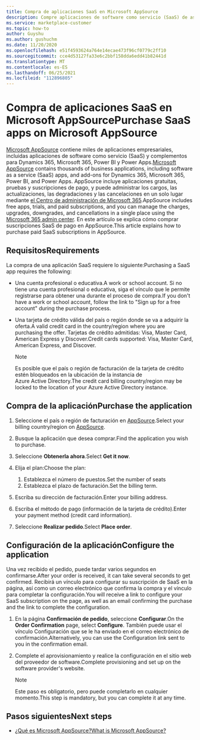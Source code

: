 ```yaml
---
title: Compra de aplicaciones SaaS en Microsoft AppSource
description: Compre aplicaciones de software como servicio (SaaS) de asociados de Microsoft en Microsoft AppSource.
ms.service: marketplace-customer
ms.topic: how-to
author: Guyshu
ms.author: gushuchm
ms.date: 11/20/2020
ms.openlocfilehash: e51f4593624a764e14ecae473f96cf0779c2ff10
ms.sourcegitcommit: cce4d53127fa33e6c2bbf158dda6edd41b82441d
ms.translationtype: MT
ms.contentlocale: es-ES
ms.lasthandoff: 06/25/2021
ms.locfileid: "112896805"
---
```

# <a name="purchase-saas-apps-on-microsoft-appsource"></a><span data-ttu-id="def7e-103">Compra de aplicaciones SaaS en Microsoft AppSource</span><span class="sxs-lookup"><span data-stu-id="def7e-103">Purchase SaaS apps on Microsoft AppSource</span></span>

<span data-ttu-id="def7e-104">[Microsoft AppSource](https://appsource.microsoft.com/) contiene miles de aplicaciones empresariales, incluidas aplicaciones de software como servicio (SaaS) y complementos para Dynamics 365, Microsoft 365, Power BI y Power Apps.</span><span class="sxs-lookup"><span data-stu-id="def7e-104">[Microsoft AppSource](https://appsource.microsoft.com/) contains thousands of business applications, including software as a service (SaaS) apps, and add-ons for Dynamics 365, Microsoft 365, Power BI, and Power Apps.</span></span> <span data-ttu-id="def7e-105">AppSource incluye aplicaciones gratuitas, pruebas y suscripciones de pago, y puede administrar los cargos, las actualizaciones, las degradaciones y las cancelaciones en un solo lugar mediante [el Centro de administración de Microsoft 365](/microsoft-365/admin/admin-overview/about-the-admin-center).</span><span class="sxs-lookup"><span data-stu-id="def7e-105">AppSource includes free apps, trials, and paid subscriptions, and you can manage the charges, upgrades, downgrades, and cancellations in a single place using the [Microsoft 365 admin center](/microsoft-365/admin/admin-overview/about-the-admin-center).</span></span> <span data-ttu-id="def7e-106">En este artículo se explica cómo comprar suscripciones SaaS de pago en AppSource.</span><span class="sxs-lookup"><span data-stu-id="def7e-106">This article explains how to purchase paid SaaS subscriptions in AppSource.</span></span>

## <a name="requirements"></a><span data-ttu-id="def7e-107">Requisitos</span><span class="sxs-lookup"><span data-stu-id="def7e-107">Requirements</span></span>

<span data-ttu-id="def7e-108">La compra de una aplicación SaaS requiere lo siguiente:</span><span class="sxs-lookup"><span data-stu-id="def7e-108">Purchasing a SaaS app requires the following:</span></span>

- <span data-ttu-id="def7e-109">Una cuenta profesional o educativa.</span><span class="sxs-lookup"><span data-stu-id="def7e-109">A work or school account.</span></span> <span data-ttu-id="def7e-110">Si no tiene una cuenta profesional o educativa, siga el vínculo que le permite registrarse para obtener una durante el proceso de compra.</span><span class="sxs-lookup"><span data-stu-id="def7e-110">If you don't have a work or school account, follow the link to "Sign up for a free account" during the purchase process.</span></span>

- <span data-ttu-id="def7e-111">Una tarjeta de crédito válida del país o región donde se va a adquirir la oferta.</span><span class="sxs-lookup"><span data-stu-id="def7e-111">A valid credit card in the country/region where you are purchasing the offer.</span></span> <span data-ttu-id="def7e-112">Tarjetas de crédito admitidas: Visa, Master Card, American Express y Discover.</span><span class="sxs-lookup"><span data-stu-id="def7e-112">Credit cards supported: Visa, Master Card, American Express, and Discover.</span></span>

    > [!Note]
    > <span data-ttu-id="def7e-113">Es posible que el país o región de facturación de la tarjeta de crédito estén bloqueados en la ubicación de la instancia de Azure Active Directory.</span><span class="sxs-lookup"><span data-stu-id="def7e-113">The credit card billing country/region may be locked to the location of your Azure Active Directory instance.</span></span>

## <a name="purchase-the-application"></a><span data-ttu-id="def7e-114">Compra de la aplicación</span><span class="sxs-lookup"><span data-stu-id="def7e-114">Purchase the application</span></span>

1. <span data-ttu-id="def7e-115">Seleccione el país o región de facturación en [AppSource](https://appsource.microsoft.com/).</span><span class="sxs-lookup"><span data-stu-id="def7e-115">Select your billing country/region on [AppSource](https://appsource.microsoft.com/).</span></span>
1. <span data-ttu-id="def7e-116">Busque la aplicación que desea comprar.</span><span class="sxs-lookup"><span data-stu-id="def7e-116">Find the application you wish to purchase.</span></span>
1. <span data-ttu-id="def7e-117">Seleccione **Obtenerla ahora**.</span><span class="sxs-lookup"><span data-stu-id="def7e-117">Select **Get it now**.</span></span>
1. <span data-ttu-id="def7e-118">Elija el plan:</span><span class="sxs-lookup"><span data-stu-id="def7e-118">Choose the plan:</span></span>

    1. <span data-ttu-id="def7e-119">Establezca el número de puestos.</span><span class="sxs-lookup"><span data-stu-id="def7e-119">Set the number of seats</span></span>
    1. <span data-ttu-id="def7e-120">Establezca el plazo de facturación.</span><span class="sxs-lookup"><span data-stu-id="def7e-120">Set the billing term.</span></span>

1. <span data-ttu-id="def7e-121">Escriba su dirección de facturación.</span><span class="sxs-lookup"><span data-stu-id="def7e-121">Enter your billing address.</span></span>
1. <span data-ttu-id="def7e-122">Escriba el método de pago (información de la tarjeta de crédito).</span><span class="sxs-lookup"><span data-stu-id="def7e-122">Enter your payment method (credit card information).</span></span>
1. <span data-ttu-id="def7e-123">Seleccione **Realizar pedido**.</span><span class="sxs-lookup"><span data-stu-id="def7e-123">Select **Place order**.</span></span>

## <a name="configure-the-application"></a><span data-ttu-id="def7e-124">Configuración de la aplicación</span><span class="sxs-lookup"><span data-stu-id="def7e-124">Configure the application</span></span>

<span data-ttu-id="def7e-125">Una vez recibido el pedido, puede tardar varios segundos en confirmarse.</span><span class="sxs-lookup"><span data-stu-id="def7e-125">After your order is received, it can take several seconds to get confirmed.</span></span> <span data-ttu-id="def7e-126">Recibirá un vínculo para configurar su suscripción de SaaS en la página, así como un correo electrónico que confirma la compra y el vínculo para completar la configuración.</span><span class="sxs-lookup"><span data-stu-id="def7e-126">You will receive a link to configure your SaaS subscription on the page, as well as an email confirming the purchase and the link to complete the configuration.</span></span>

1. <span data-ttu-id="def7e-127">En la página **Confirmación de pedido**, seleccione **Configurar**.</span><span class="sxs-lookup"><span data-stu-id="def7e-127">On the **Order Confirmation** page, select **Configure**.</span></span> <span data-ttu-id="def7e-128">También puede usar el vínculo Configuración que se le ha enviado en el correo electrónico de confirmación.</span><span class="sxs-lookup"><span data-stu-id="def7e-128">Alternatively, you can use the Configuration link sent to you in the confirmation email.</span></span>
1. <span data-ttu-id="def7e-129">Complete el aprovisionamiento y realice la configuración en el sitio web del proveedor de software.</span><span class="sxs-lookup"><span data-stu-id="def7e-129">Complete provisioning and set up on the software provider's website.</span></span>

    > [!Note]
    > <span data-ttu-id="def7e-130">Este paso es obligatorio, pero puede completarlo en cualquier momento.</span><span class="sxs-lookup"><span data-stu-id="def7e-130">This step is mandatory, but you can complete it at any time.</span></span>

## <a name="next-steps"></a><span data-ttu-id="def7e-131">Pasos siguientes</span><span class="sxs-lookup"><span data-stu-id="def7e-131">Next steps</span></span>

- [<span data-ttu-id="def7e-132">¿Qué es Microsoft AppSource?</span><span class="sxs-lookup"><span data-stu-id="def7e-132">What is Microsoft AppSource?</span></span>](appsource-overview.md)

